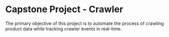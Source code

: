 # Capstone Project - Crawler

The primary objective of this project is to automate the process of crawling product data while tracking crawler events in real-time.

